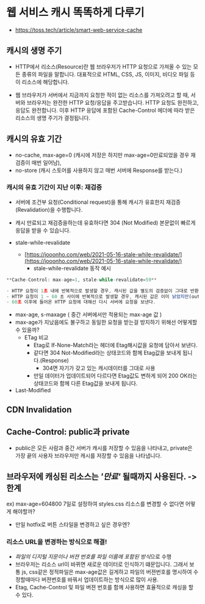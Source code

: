 # 웹 서비스 캐시 똑똑하게 다루기

- https://toss.tech/article/smart-web-service-cache

## 캐시의 생명 주기

- HTTP에서 리소스(Resource)란 웹 브라우저가 HTTP 요청으로 가져올 수 있는 모든 종류의 파일을 말합니다. 대표적으로 HTML, CSS, JS, 이미지, 비디오 파일 등이 리소스에 해당합니다.

- 웹 브라우저가 서버에서 지금까지 요청한 적이 없는 리소스를 가져오려고 할 때, 서버와 브라우저는 완전한 HTTP 요청/응답을 주고받습니다. HTTP 요청도 완전하고, 응답도 완전합니다. 이후 HTTP 응답에 포함된 Cache-Control 헤더에 따라 받은 리소스의 생명 주기가 결정됩니다.

## 캐시의 유효 기간

- no-cache, max-age=0 (캐시에 저장은 하지만 max-age=0만료되었을 경우 재검증이 매번 일어남),
- no-store (캐시 스토어를 사용하지 않고 매번 서버에 Response를 받는다.)

### 캐시의 유효 기간이 지난 이후: 재검증

- 서버에 조건부 요청(Conditional request)을 통해 캐시가 유효한지 재검증(Revalidation)을 수행합니다.
- 캐시 만료되고 재검증을하는데 유효하다면 304 (Not Modified) 본문없이 빠르게 응답을 받을 수 있습니다.

- stale-while-revalidate
  - [https://jooonho.com/web/2021-05-16-stale-while-revalidate/](https://jooonho.com/web/2021-05-16-stale-while-revalidate/)
    - stale-while-revalidate 동작 예시

```jsx
**Cache-Control: max-age=1, stale-while-revalidate=59**

- HTTP 요청이 1초 내에 반복적으로 발생할 경우, 캐시된 값을 별도의 검증없이 그대로 반환한다.
- HTTP 요청이 1 ~ 60 초 사이에 반복적으로 발생할 경우, 캐시된 값은 이미 낡았지만(out-of-date) 캐싱된 값을 반환한다. 이와 동시에 백그라운드에서 향후 사용을 위해 캐시를 새로운 값으로 채우도록 재검증 요청이 이루어진다.
- 60초 이후에 들어온 HTTP 요청에 대해선 다시 서버에 요청을 보낸다.
```

- max-age, s-maxage ( 중간 서버에서만 적용되는 max-age 값 )
- max-age가 지났음에도 불구하고 동일한 요청을 받는걸 방지하기 위해선 어떻게할 수 있을까?
  - ETag 비교
    - Etag로 If-None-Match라는 헤더에 Etag해시값을 요청에 담아서 보낸다.
    - 같다면 304 Not-Modified라는 상태코드와 함께 Etag값을 보내게 됩니다.(Response)
      - 304면 자기가 갖고 있는 캐시데이터를 그대로 사용
    - 만일 데이터가 업데이트되어 다르다면 Etag값도 변하게 되어 200 OK라는 상태코드와 함께 다른 Etag값을 보내게 됩니다.
- Last-Modified

## CDN Invalidation

## Cache-Control: public과 private

- public은 모든 사람과 중간 서버가 캐시를 저장할 수 있음을 나타내고, private은 가장 끝의 사용자 브라우저만 캐시를 저장할 수 있음을 나타냅니다.

## 브라우저에 캐싱된 리소스는 _'만료'_ 될때까지 사용된다. -> 한계

ex) max-age=604800 7일로 설정하여 styles.css 리소스를 변경할 수 없다면 어떻게 해야할까?

- 만일 hotfix로 버튼 스타일을 변경하고 싶은 경우엔?

### 리소스 URL을 변경하는 방식으로 해결!

- *파일의 디지털 지문이나 버젼 번호를 파일 이름에 포함된 방식*으로 수행
- 브라우저는 리소스 url이 바뀌면 새로운 데이터로 인식하기 떄문입니다.
  그래서 보통 js, css같은 정적파일은 max-age값은 길게하고 파일의 버젼번호를 명시하여 수정할때마다 버젼번호를 바꿔서 업데이트하는 방식으로 많이 사용.
- Etag, Cache-Control 및 파일 버젼 번호를 함께 사용하면 효율적으로 캐싱을 할 수 있다.
